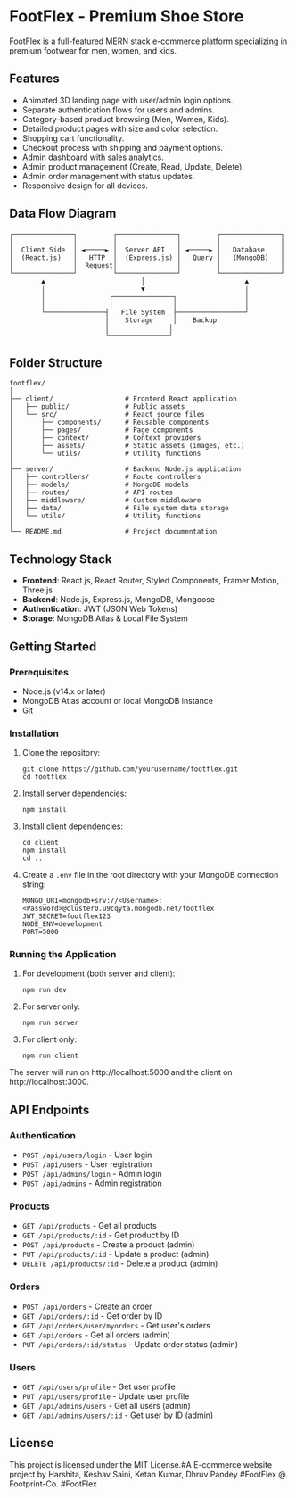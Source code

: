 # FootFlex - Premium Shoe Store

FootFlex is a full-featured MERN stack e-commerce platform specializing in premium footwear for men, women, and kids.

## Features

- Animated 3D landing page with user/admin login options.
- Separate authentication flows for users and admins.
- Category-based product browsing (Men, Women, Kids).
- Detailed product pages with size and color selection.
- Shopping cart functionality.
- Checkout process with shipping and payment options.
- Admin dashboard with sales analytics.
- Admin product management (Create, Read, Update, Delete).
- Admin order management with status updates.
- Responsive design for all devices.

## Data Flow Diagram

```
┌───────────────┐         ┌───────────────┐         ┌───────────────┐
│               │         │               │         │               │
│  Client Side  │ ◄─────► │  Server API   │ ◄─────► │   Database    │
│  (React.js)   │   HTTP  │  (Express.js) │   Query │   (MongoDB)   │
│               │  Request│               │         │               │
└───────────────┘         └───────────────┘         └───────────────┘
        ▲                        │                         ▲
        │                        ▼                         │
        │                ┌───────────────┐                 │
        │                │               │                 │
        └───────────────┤   File System  ├─────────────────┘
                        │    Storage     │    Backup
                        │               │
                        └───────────────┘
```

## Folder Structure

```
footflex/
│
├── client/                  # Frontend React application
│   ├── public/              # Public assets
│   └── src/                 # React source files
│       ├── components/      # Reusable components
│       ├── pages/           # Page components
│       ├── context/         # Context providers
│       ├── assets/          # Static assets (images, etc.)
│       └── utils/           # Utility functions
│
├── server/                  # Backend Node.js application
│   ├── controllers/         # Route controllers
│   ├── models/              # MongoDB models
│   ├── routes/              # API routes
│   ├── middleware/          # Custom middleware
│   ├── data/                # File system data storage
│   └── utils/               # Utility functions
│
└── README.md                # Project documentation
```

## Technology Stack

- **Frontend**: React.js, React Router, Styled Components, Framer Motion, Three.js
- **Backend**: Node.js, Express.js, MongoDB, Mongoose
- **Authentication**: JWT (JSON Web Tokens)
- **Storage**: MongoDB Atlas & Local File System

## Getting Started

### Prerequisites

- Node.js (v14.x or later)
- MongoDB Atlas account or local MongoDB instance
- Git

### Installation

1. Clone the repository:
   ```
   git clone https://github.com/yourusername/footflex.git
   cd footflex
   ```

2. Install server dependencies:
   ```
   npm install
   ```

3. Install client dependencies:
   ```
   cd client
   npm install
   cd ..
   ```

4. Create a `.env` file in the root directory with your MongoDB connection string:
   ```
   MONGO_URI=mongodb+srv://<Username>:<Password>@cluster0.u9cqyta.mongodb.net/footflex
   JWT_SECRET=footflex123
   NODE_ENV=development
   PORT=5000
   ```

### Running the Application

1. For development (both server and client):
   ```
   npm run dev
   ```

2. For server only:
   ```
   npm run server
   ```

3. For client only:
   ```
   npm run client
   ```

The server will run on http://localhost:5000 and the client on http://localhost:3000.

## API Endpoints

### Authentication
- `POST /api/users/login` - User login
- `POST /api/users` - User registration
- `POST /api/admins/login` - Admin login
- `POST /api/admins` - Admin registration

### Products
- `GET /api/products` - Get all products
- `GET /api/products/:id` - Get product by ID
- `POST /api/products` - Create a product (admin)
- `PUT /api/products/:id` - Update a product (admin)
- `DELETE /api/products/:id` - Delete a product (admin)

### Orders
- `POST /api/orders` - Create an order
- `GET /api/orders/:id` - Get order by ID
- `GET /api/orders/user/myorders` - Get user's orders
- `GET /api/orders` - Get all orders (admin)
- `PUT /api/orders/:id/status` - Update order status (admin)

### Users
- `GET /api/users/profile` - Get user profile
- `PUT /api/users/profile` - Update user profile
- `GET /api/admins/users` - Get all users (admin)
- `GET /api/admins/users/:id` - Get user by ID (admin)

## License

This project is licensed under the MIT License.#A E-commerce website project by Harshita, Keshav Saini, Ketan Kumar, Dhruv Pandey
#FootFlex
@ Footprint-Co.
#FootFlex
